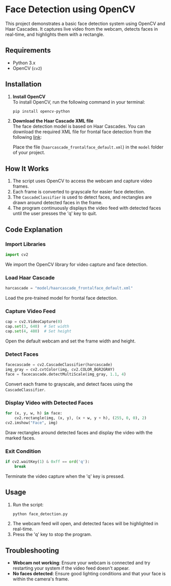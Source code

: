 

# Face Detection using OpenCV

This project demonstrates a basic face detection system using OpenCV and Haar Cascades. It captures live video from the webcam, detects faces in real-time, and highlights them with a rectangle.

## Requirements

- Python 3.x
- OpenCV (`cv2`)

## Installation

1. **Install OpenCV**  
   To install OpenCV, run the following command in your terminal:
   ```bash
   pip install opencv-python
   ```

2. **Download the Haar Cascade XML file**  
   The face detection model is based on Haar Cascades. You can download the required XML file for frontal face detection from the following [link](https://github.com/opencv/opencv/tree/master/data/haarcascades):

   Place the file (`haarcascade_frontalface_default.xml`) in the `model` folder of your project.

## How It Works

1. The script uses OpenCV to access the webcam and capture video frames.
2. Each frame is converted to grayscale for easier face detection.
3. The `CascadeClassifier` is used to detect faces, and rectangles are drawn around detected faces in the frame.
4. The program continuously displays the video feed with detected faces until the user presses the 'q' key to quit.

## Code Explanation

### Import Libraries
```python
import cv2
```
We import the OpenCV library for video capture and face detection.

### Load Haar Cascade
```python
harcascade = "model/haarcascade_frontalface_default.xml"
```
Load the pre-trained model for frontal face detection.

### Capture Video Feed
```python
cap = cv2.VideoCapture(0)
cap.set(3, 640)  # Set width
cap.set(4, 480)  # Set height
```
Open the default webcam and set the frame width and height.

### Detect Faces
```python
facecascade = cv2.CascadeClassifier(harcascade)
img_gray = cv2.cvtColor(img, cv2.COLOR_BGR2GRAY)
face = facecascade.detectMultiScale(img_gray, 1.1, 4)
```
Convert each frame to grayscale, and detect faces using the `CascadeClassifier`.

### Display Video with Detected Faces
```python
for (x, y, w, h) in face:
    cv2.rectangle(img, (x, y), (x + w, y + h), (255, 0, 0), 2)
cv2.imshow("Face", img)
```
Draw rectangles around detected faces and display the video with the marked faces.

### Exit Condition
```python
if cv2.waitKey(1) & 0xff == ord('q'):
    break
```
Terminate the video capture when the 'q' key is pressed.

## Usage

1. Run the script:
   ```bash
   python face_detection.py
   ```
2. The webcam feed will open, and detected faces will be highlighted in real-time.
3. Press the 'q' key to stop the program.

## Troubleshooting

- **Webcam not working**: Ensure your webcam is connected and try restarting your system if the video feed doesn't appear.
- **No faces detected**: Ensure good lighting conditions and that your face is within the camera's frame.
